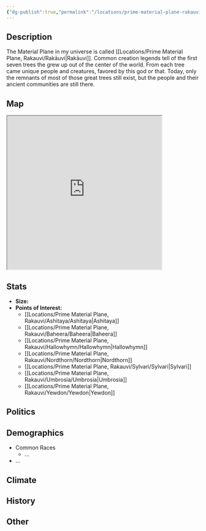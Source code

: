 ```yaml
---
{"dg-publish":true,"permalink":"/locations/prime-material-plane-rakauvi/rakauvi/","tags":["Location","Plane"]}
---
```


## Description
The Material Plane in my universe is called [[Locations/Prime Material Plane, Rakauvi/Rakāuvi\|Rakāuvi]]. Common creation legends tell of the first seven trees the grew up out of the center of the world. From each tree came unique people and creatures, favored by this god or that. Today, only the remnants of most of those great trees still exist, but the people and their ancient communities are still there. 

## Map
<iframe src="https://ruetooo.github.io/leaflet-map-simple/rakauviMap" width=80% height="400"></iframe>

## Stats
- **Size:** 
- **Points of Interest:**
	- [[Locations/Prime Material Plane, Rakauvi/Ashitaya/Ashitaya\|Ashitaya]]
	- [[Locations/Prime Material Plane, Rakauvi/Baheera/Baheera\|Baheera]]
	- [[Locations/Prime Material Plane, Rakauvi/Hallowhymn/Hallowhymn\|Hallowhymn]]
	- [[Locations/Prime Material Plane, Rakauvi/Nordthorn/Nordthorn\|Nordthorn]]
	- [[Locations/Prime Material Plane, Rakauvi/Sylvari/Sylvari\|Sylvari]]
	- [[Locations/Prime Material Plane, Rakauvi/Umbrosia/Umbrosia\|Umbrosia]]
	- [[Locations/Prime Material Plane, Rakauvi/Yewdon/Yewdon\|Yewdon]]
    

## Politics

## Demographics
- Common Races
    - ...
- ...

## Climate

## History

## Other 